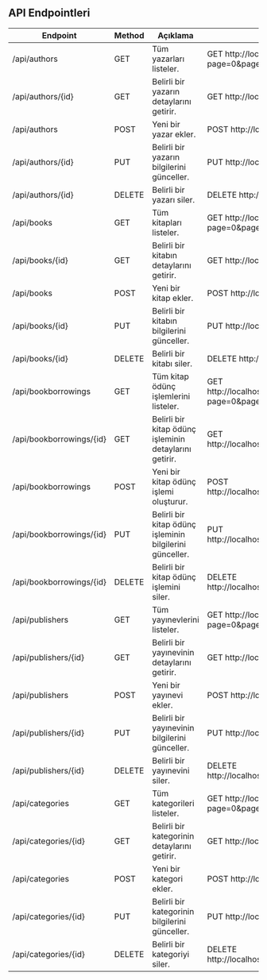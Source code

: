 ## API Endpointleri

| Endpoint                     | Method | Açıklama                                       | Örnek Kullanım                                              |
|------------------------------|--------|------------------------------------------------|-------------------------------------------------------------|
| /api/authors                 | GET    | Tüm yazarları listeler.                        | GET http://localhost:8080/v1/authors?page=0&pageSize=10       |
| /api/authors/{id}            | GET    | Belirli bir yazarın detaylarını getirir.      | GET http://localhost:8080/v1/authors/1                      |
| /api/authors                 | POST   | Yeni bir yazar ekler.                          | POST http://localhost:8080/v1/authors                       |
| /api/authors/{id}            | PUT    | Belirli bir yazarın bilgilerini günceller.    | PUT http://localhost:8080/v1/authors/1                      |
| /api/authors/{id}            | DELETE | Belirli bir yazarı siler.                      | DELETE http://localhost:8080/v1/authors/1                   |
| /api/books                   | GET    | Tüm kitapları listeler.                        | GET http://localhost:8080/v1/books?page=0&pageSize=10        |
| /api/books/{id}              | GET    | Belirli bir kitabın detaylarını getirir.      | GET http://localhost:8080/v1/books/1                       |
| /api/books                   | POST   | Yeni bir kitap ekler.                          | POST http://localhost:8080/v1/books                        |
| /api/books/{id}              | PUT    | Belirli bir kitabın bilgilerini günceller.    | PUT http://localhost:8080/v1/books/1                       |
| /api/books/{id}              | DELETE | Belirli bir kitabı siler.                      | DELETE http://localhost:8080/v1/books/1                    |
| /api/bookborrowings          | GET    | Tüm kitap ödünç işlemlerini listeler.         | GET http://localhost:8080/v1/bookborrowings?page=0&pageSize=10 |
| /api/bookborrowings/{id}     | GET    | Belirli bir kitap ödünç işleminin detaylarını getirir. | GET http://localhost:8080/v1/bookborrowings/1          |
| /api/bookborrowings          | POST   | Yeni bir kitap ödünç işlemi oluşturur.        | POST http://localhost:8080/v1/bookborrowings              |
| /api/bookborrowings/{id}     | PUT    | Belirli bir kitap ödünç işleminin bilgilerini günceller. | PUT http://localhost:8080/v1/bookborrowings/1         |
| /api/bookborrowings/{id}     | DELETE | Belirli bir kitap ödünç işlemini siler.       | DELETE http://localhost:8080/v1/bookborrowings/1           |
| /api/publishers              | GET    | Tüm yayınevlerini listeler.                    | GET http://localhost:8080/v1/publishers?page=0&pageSize=10   |
| /api/publishers/{id}         | GET    | Belirli bir yayınevinin detaylarını getirir.  | GET http://localhost:8080/v1/publishers/1                 |
| /api/publishers              | POST   | Yeni bir yayınevi ekler.                       | POST http://localhost:8080/v1/publishers                   |
| /api/publishers/{id}         | PUT    | Belirli bir yayınevinin bilgilerini günceller.| PUT http://localhost:8080/v1/publishers/1                  |
| /api/publishers/{id}         | DELETE | Belirli bir yayınevini siler.                  | DELETE http://localhost:8080/v1/publishers/1               |
| /api/categories              | GET    | Tüm kategorileri listeler.                     | GET http://localhost:8080/v1/categories?page=0&pageSize=10   |
| /api/categories/{id}         | GET    | Belirli bir kategorinin detaylarını getirir.   | GET http://localhost:8080/v1/categories/1                 |
| /api/categories              | POST   | Yeni bir kategori ekler.                       | POST http://localhost:8080/v1/categories                   |
| /api/categories/{id}         | PUT    | Belirli bir kategorinin bilgilerini günceller.| PUT http://localhost:8080/v1/categories/1                  |
| /api/categories/{id}         | DELETE | Belirli bir kategoriyi siler.                  | DELETE http://localhost:8080/v1/categories/1               |
